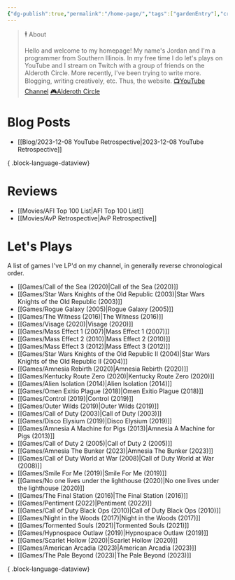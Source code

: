 ```yaml
---
{"dg-publish":true,"permalink":"/home-page/","tags":["gardenEntry"],"created":"2023-11-28","updated":"2024-02-14"}
---
```



> 🕴 About
>
> Hello and welcome to my homepage! My name's Jordan and I'm a programmer from Southern Illinois. In my free time I do let's plays on YouTube and I stream on Twitch with a group of friends on the Alderoth Circle. More recently, I've been trying to write more. Blogging, writing creatively, etc. Thus, the website.
> [📺YouTube Channel](https://youtube.com/@jordan_maynor)
> [🎮Alderoth Circle](https://www.twitch.tv/TheAlderothCircle)

# Blog Posts

- [[Blog/2023-12-08 YouTube Retrospective\|2023-12-08 YouTube Retrospective]]

{ .block-language-dataview}

# Reviews

- [[Movies/AFI Top 100 List\|AFI Top 100 List]]
- [[Movies/AvP Retrospective\|AvP Retrospective]]

# Let's Plays

A list of games I've LP'd on my channel, in generally reverse chronological order.

- [[Games/Call of the Sea (2020)\|Call of the Sea (2020)]]
- [[Games/Star Wars Knights of the Old Republic (2003)\|Star Wars Knights of the Old Republic (2003)]]
- [[Games/Rogue Galaxy (2005)\|Rogue Galaxy (2005)]]
- [[Games/The Witness (2016)\|The Witness (2016)]]
- [[Games/Visage (2020)\|Visage (2020)]]
- [[Games/Mass Effect 1 (2007)\|Mass Effect 1 (2007)]]
- [[Games/Mass Effect 2 (2010)\|Mass Effect 2 (2010)]]
- [[Games/Mass Effect 3 (2012)\|Mass Effect 3 (2012)]]
- [[Games/Star Wars Knights of the Old Republic II (2004)\|Star Wars Knights of the Old Republic II (2004)]]
- [[Games/Amnesia Rebirth (2020)\|Amnesia Rebirth (2020)]]
- [[Games/Kentucky Route Zero (2020)\|Kentucky Route Zero (2020)]]
- [[Games/Alien Isolation (2014)\|Alien Isolation (2014)]]
- [[Games/Omen Exitio Plague (2018)\|Omen Exitio Plague (2018)]]
- [[Games/Control (2019)\|Control (2019)]]
- [[Games/Outer Wilds (2019)\|Outer Wilds (2019)]]
- [[Games/Call of Duty (2003)\|Call of Duty (2003)]]
- [[Games/Disco Elysium (2019)\|Disco Elysium (2019)]]
- [[Games/Amnesia A Machine for Pigs (2013)\|Amnesia A Machine for Pigs (2013)]]
- [[Games/Call of Duty 2 (2005)\|Call of Duty 2 (2005)]]
- [[Games/Amnesia The Bunker (2023)\|Amnesia The Bunker (2023)]]
- [[Games/Call of Duty World at War (2008)\|Call of Duty World at War (2008)]]
- [[Games/Smile For Me (2019)\|Smile For Me (2019)]]
- [[Games/No one lives under the lighthouse (2020)\|No one lives under the lighthouse (2020)]]
- [[Games/The Final Station (2016)\|The Final Station (2016)]]
- [[Games/Pentiment (2022)\|Pentiment (2022)]]
- [[Games/Call of Duty Black Ops (2010)\|Call of Duty Black Ops (2010)]]
- [[Games/Night in the Woods (2017)\|Night in the Woods (2017)]]
- [[Games/Tormented Souls (2021)\|Tormented Souls (2021)]]
- [[Games/Hypnospace Outlaw (2019)\|Hypnospace Outlaw (2019)]]
- [[Games/Scarlet Hollow (2020)\|Scarlet Hollow (2020)]]
- [[Games/American Arcadia (2023)\|American Arcadia (2023)]]
- [[Games/The Pale Beyond (2023)\|The Pale Beyond (2023)]]

{ .block-language-dataview}
